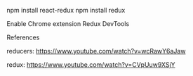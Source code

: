 npm install react-redux
npm install redux


Enable Chrome extension Redux DevTools

References

reducers: https://www.youtube.com/watch?v=wcRawY6aJaw

redux: https://www.youtube.com/watch?v=CVpUuw9XSjY
